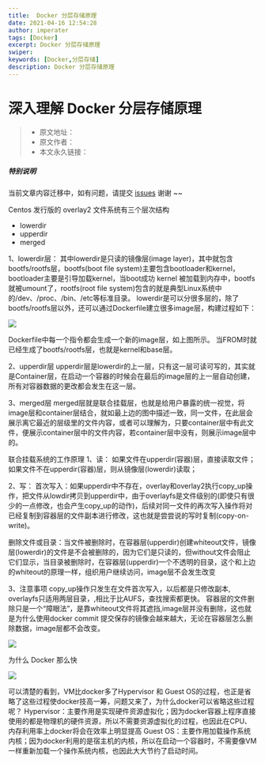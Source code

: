 ```yaml
---
title:  Docker 分层存储原理
date: 2021-04-16 12:54:28
author: imperater
tags: [Docker]
excerpt: Docker 分层存储原理
swiper:
keywords: [Docker,分层存储]
description: Docker 分层存储原理
---
```


# 深入理解 Docker 分层存储原理

> * 原文地址：[]()
> * 原文作者：[]()
> * 本文永久链接：[]()

##### **特别说明**

当前文章内容迁移中，如有问题，请提交 [issues](https://github.com/Starrier/starrier.github.io/issues) 谢谢 ~~


Centos 发行版的 overlay2 文件系统有三个层次结构

- lowerdir
- upperdir
- merged

1、lowerdir层：
其中lowerdir是只读的镜像层(image layer)，其中就包含bootfs/rootfs层，bootfs(boot file system)主要包含bootloader和kernel，bootloader主要是引导加载kernel，当boot成功 kernel 被加载到内存中，bootfs就被umount了，rootfs(root file system)包含的就是典型Linux系统中的/dev、/proc、/bin、/etc等标准目录。
lowerdir是可以分很多层的，除了bootfs/rootfs层以外，还可以通过Dockerfile建立很多image层，构建过程如下：

![](https://img2020.cnblogs.com/blog/1715041/202102/1715041-20210226171304231-1913260993.png)

Dockerfile中每一个指令都会生成一个新的image层，如上图所示。
当FROM时就已经生成了bootfs/rootfs层，也就是kernel和base层。

2、upperdir层
upperdir层是lowerdir的上一层，只有这一层可读可写的，其实就是Container层，在启动一个容器的时候会在最后的image层的上一层自动创建，所有对容器数据的更改都会发生在这一层。

3、merged层
merged层就是联合挂载层，也就是给用户暴露的统一视觉，将image层和container层结合，就如最上边的图中描述一致，同一文件，在此层会展示离它最近的层级里的文件内容，或者可以理解为，只要container层中有此文件，便展示container层中的文件内容，若container层中没有，则展示image层中的。


联合挂载系统的工作原理
1、读：
如果文件在upperdir(容器)层，直接读取文件；
如果文件不在upperdir(容器)层，则从镜像层(lowerdir)读取；

2、写：
首次写入：如果upperdir中不存在，overlay和overlay2执行copy_up操作，把文件从lowdir拷贝到upperdir中，由于overlayfs是文件级别的(即使只有很少的一点修改，也会产生copy_up的动作)，后续对同一文件的再次写入操作将对已经复制到容器层的文件副本进行修改，这也就是尝尝说的写时复制(copy-on-write)。

删除文件或目录：当文件被删除时，在容器层(upperdir)创建whiteout文件，镜像层(lowerdir)的文件是不会被删除的，因为它们是只读的，但without文件会阻止它们显示，当目录被删除时，在容器层(upperdir)一个不透明的目录，这个和上边的whiteout的原理一样，组织用户继续访问，image层不会发生改变

3、注意事项
copy_up操作只发生在文件首次写入，以后都是只修改副本,
overlayfs只适用两层目录，,相比于比AUFS，查找搜索都更快。
容器层的文件删除只是一个“障眼法”，是靠whiteout文件将其遮挡,image层并没有删除，这也就是为什么使用docker commit 提交保存的镜像会越来越大，无论在容器层怎么删除数据，image层都不会改变。 


![](https://img2020.cnblogs.com/blog/1715041/202102/1715041-20210226171354047-588353208.png)

为什么 Docker 那么快

![](https://img2020.cnblogs.com/blog/1715041/202102/1715041-20210226171455346-2093471854.png)

可以清楚的看到，VM比docker多了Hypervisor 和 Guest OS的过程，也正是省略了这些过程使docker技高一筹，问题又来了，为什么docker可以省略这些过程呢？
Hypervisor：主要作用是实现硬件资源虚拟化；因为docker容器上程序直接使用的都是物理机的硬件资源，所以不需要资源虚拟化的过程，也因此在CPU、内存利用率上docker将会在效率上明显提高
Guest OS：主要作用加载操作系统内核；因为docker利用的是宿主机的内核，所以在启动一个容器时，不需要像VM一样重新加载一个操作系统内核，也因此大大节约了启动时间。

